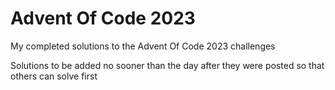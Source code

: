 # Advent Of Code 2023
My completed solutions to the Advent Of Code 2023 challenges  

Solutions to be added no sooner than the day after they were posted so that others can solve first
